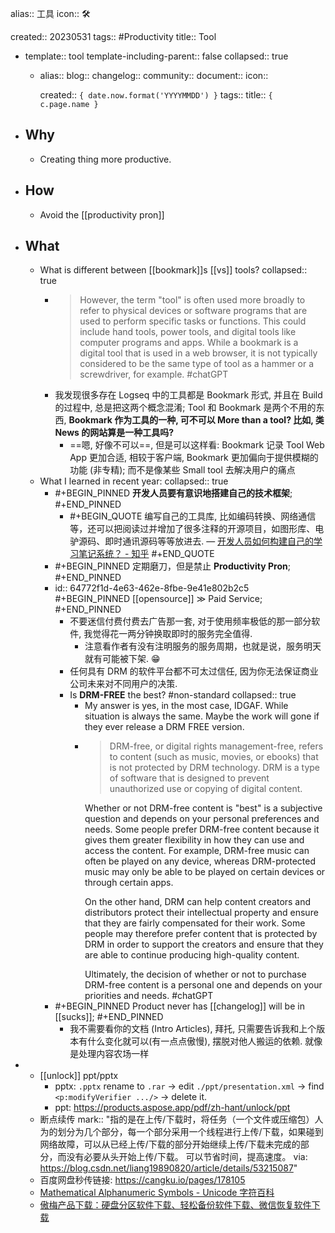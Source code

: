 alias:: 工具
icon:: 🛠

created:: 20230531
tags:: #Productivity
title:: Tool

  - template:: tool
    template-including-parent:: false
    collapsed:: true
    - alias:: 
      blog:: 
      changelog:: 
      community:: 
      document:: 
      icon::
      
      created:: ``{ date.now.format('YYYYMMDD') }``
      tags:: 
      title:: ``{ c.page.name }``
- ## Why
  - Creating thing more productive.
- ## How
  - Avoid the [[productivity pron]]
- ## What
  - What is different between [[bookmark]]s [[vs]] tools?
    collapsed:: true
    - > However, the term "tool" is often used more broadly to refer to physical devices or software programs that are used to perform specific tasks or functions. This could include hand tools, power tools, and digital tools like computer programs and apps. While a bookmark is a digital tool that is used in a web browser, it is not typically considered to be the same type of tool as a hammer or a screwdriver, for example.
      #chatGPT
    - 我发现很多存在 Logseq 中的工具都是 Bookmark 形式, 并且在 Build 的过程中, 总是把这两个概念混淆; Tool 和 Bookmark 是两个不用的东西, **Bookmark 作为工具的一种, 可不可以 More than a tool? 比如, 类 News 的网站算是一种工具吗?**
      - ==嗯, 好像不可以==, 但是可以这样看: Bookmark 记录 Tool Web App 更加合适, 相较于客户端, Bookmark 更加偏向于提供模糊的功能 (非专精); 而不是像某些 Small tool 去解决用户的痛点
  - What I learned in recent year:
    collapsed:: true
    - #+BEGIN_PINNED
      **开发人员要有意识地搭建自己的技术框架**;
      #+END_PINNED
      - #+BEGIN_QUOTE
        编写自己的工具库, 比如编码转换、网络通信等，还可以把阅读过并增加了很多注释的开源项目，如图形库、电驴源码、即时通讯源码等等放进去. 
        — [开发人员如何构建自己的学习笔记系统？ - 知乎](https://www.zhihu.com/question/273440522/answer/368778127)
        #+END_QUOTE
    - #+BEGIN_PINNED
      定期磨刀，但是禁止 **Productivity Pron**;
      #+END_PINNED
    - id:: 64772f1d-4e63-462e-8fbe-9e41e802b2c5
      #+BEGIN_PINNED
      [[opensource]] ≫ Paid Service;
      #+END_PINNED
      - 不要迷信付费付费去广告那一套, 对于使用频率极低的那一部分软件, 我觉得花一两分钟换取即时的服务完全值得.
        - 注意看作者有没有注明服务的服务周期，也就是说，服务明天就有可能被下架. 😁
      - 任何具有 DRM 的软件平台都不可太过信任, 因为你无法保证商业公司未来对不同用户的决策.
      - Is **DRM-FREE** the best? #non-standard
        collapsed:: true
        - My answer is yes, in the most case, IDGAF. While situation is always the same. Maybe the work will gone if they ever release a DRM FREE version.
        - > DRM-free, or digital rights management-free, refers to content (such as music, movies, or ebooks) that is not protected by DRM technology. DRM is a type of software that is designed to prevent unauthorized use or copying of digital content.
          >
          Whether or not DRM-free content is "best" is a subjective question and depends on your personal preferences and needs. Some people prefer DRM-free content because it gives them greater flexibility in how they can use and access the content. For example, DRM-free music can often be played on any device, whereas DRM-protected music may only be able to be played on certain devices or through certain apps.
          >
          On the other hand, DRM can help content creators and distributors protect their intellectual property and ensure that they are fairly compensated for their work. Some people may therefore prefer content that is protected by DRM in order to support the creators and ensure that they are able to continue producing high-quality content.
          >
          Ultimately, the decision of whether or not to purchase DRM-free content is a personal one and depends on your priorities and needs.
          #chatGPT
    - #+BEGIN_PINNED
      Product never has [[changelog]] will be in [[sucks]];
      #+END_PINNED
      - 我不需要看你的文档 (Intro Articles), 拜托, 只需要告诉我和上个版本有什么变化就可以(有一点点傲慢), 摆脱对他人搬运的依赖. 就像是处理内容农场一样
-
  - [[unlock]] ppt/pptx
    - pptx: `.pptx` rename to `.rar` -> edit `./ppt/presentation.xml` -> find `<p:modifyVerifier .../>` -> delete it.
    - ppt: https://products.aspose.app/pdf/zh-hant/unlock/ppt
  - 断点续传
    mark:: "指的是在上传/下载时，将任务（一个文件或压缩包）人为的划分为几个部分，每一个部分采用一个线程进行上传/下载，如果碰到网络故障，可以从已经上传/下载的部分开始继续上传/下载未完成的部分，而没有必要从头开始上传/下载。 可以节省时间，提高速度。 via: https://blog.csdn.net/liang19890820/article/details/53215087"
  - 百度网盘秒传链接: https://cangku.io/pages/178105
  - [Mathematical Alphanumeric Symbols - Unicode 字符百科](https://unicode-table.com/cn/blocks/mathematical-alphanumeric-symbols/)
  - [傲梅产品下载：硬盘分区软件下载、轻松备份软件下载、微信恢复软件下载](https://www.aomeikeji.com/download.html)
